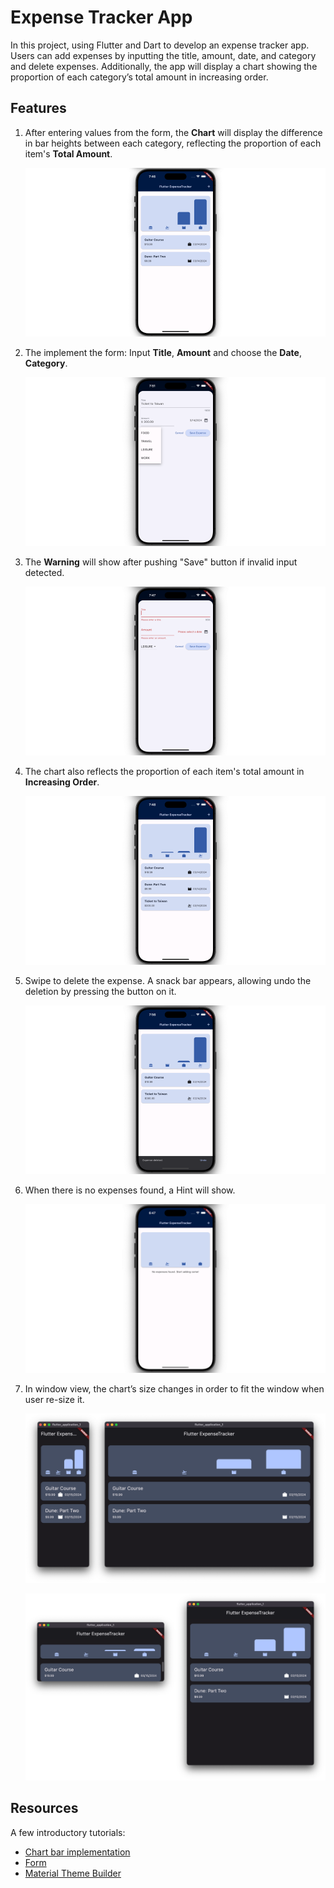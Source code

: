 # Expense Tracker App

In this project, using Flutter and Dart to develop an expense tracker app. Users can add expenses by inputting the title, amount, date, and category and delete expenses. Additionally, the app will display a chart showing the proportion of each category’s total amount in increasing order.

## Features

1. After entering values from the form, the **Chart** will display the difference in bar heights between each category, reflecting the proportion of each item's **Total Amount**.

   ![component](img/1.png)

2. The implement the form: Input **Title**, **Amount** and choose the **Date**, **Category**.

   ![component](img/2.png)

3. The **Warning** will show after pushing "Save" button if invalid input detected.
    
    ![component](img/3.png)

4. The chart also reflects the proportion of each item's total amount in **Increasing Order**.

   ![component](img/4.png)

5. Swipe to delete the expense. A snack bar appears, allowing undo the deletion by pressing the button on it.

    ![component](img/5.png)

6. When there is no expenses found, a Hint will show.

    ![component](img/8.png)

7. In window view, the chart’s size changes in order to fit the window when user re-size it.

    ![component](img/6.png)

    ![component](img/7.png)

## Resources

A few introductory tutorials:

- [Chart bar implementation](https://api.flutter.dev/flutter/widgets/FractionallySizedBox-class.html)
- [Form](https://dev.to/aspiiire/easy-way-to-write-forms-in-flutter-37ni)
- [Material Theme Builder](https://m3.material.io/theme-builder#/custom)
